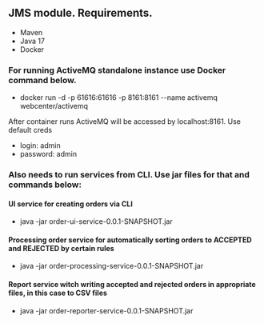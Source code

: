 ## JMS module. Requirements.
* Maven
* Java 17
* Docker 

### For running ActiveMQ standalone instance use Docker command below.
* docker run -d -p 61616:61616 -p 8161:8161 --name activemq webcenter/activemq

After container runs ActiveMQ will be accessed by localhost:8161. Use default creds
* login: admin
* password: admin

### Also needs to run services from CLI. Use jar files for that and commands below:

#### UI service for creating orders via CLI 
- java -jar order-ui-service-0.0.1-SNAPSHOT.jar

#### Processing order service for automatically sorting orders to ACCEPTED and REJECTED by certain rules
* java -jar order-processing-service-0.0.1-SNAPSHOT.jar

#### Report service witch writing accepted and rejected orders in appropriate files, in this case to CSV files
* java -jar order-reporter-service-0.0.1-SNAPSHOT.jar
